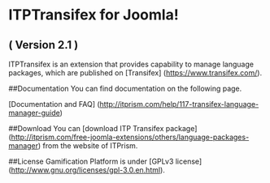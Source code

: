 ITPTransifex for Joomla! 
==========================
( Version 2.1 )
--------------------------

ITPTransifex is an extension that provides capability to manage language packages, which are published on [Transifex] (https://www.transifex.com/).

##Documentation
You can find documentation on the following page.

[Documentation and FAQ] (http://itprism.com/help/117-transifex-language-manager-guide)

##Download
You can [download ITP Transifex package] (http://itprism.com/free-joomla-extensions/others/language-packages-manager) from the website of ITPrism.

##License
Gamification Platform is under [GPLv3 license] (http://www.gnu.org/licenses/gpl-3.0.en.html).